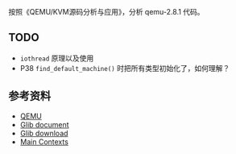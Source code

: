 

按照《QEMU/KVM源码分析与应用》，分析 qemu-2.8.1 代码。


## TODO

* `iothread` 原理以及使用
* P38 `find_default_machine()` 时把所有类型初始化了，如何理解？

## 参考资料

* [QEMU](https://www.qemu.org/docs/master/index.html)
* [Glib document](https://docs.gtk.org/glib/index.html)
* [Glib download](https://download.gnome.org/sources/glib/2.82/)
* [Main Contexts](https://developer.gnome.org/documentation/tutorials/main-contexts.html#summary)


